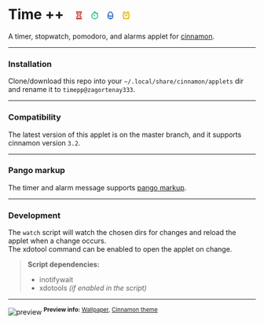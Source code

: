 # Time ++ ![icon banner](img/banner.png)

A timer, stopwatch, pomodoro, and alarms applet for
[cinnamon](https://github.com/linuxmint/Cinnamon/tree/master/js/ui).

---

### Installation

Clone/download this repo into your `~/.local/share/cinnamon/applets` dir and
rename it to `timepp@zagortenay333`.

---

### Compatibility

The latest version of this applet is on the master branch, and it supports
cinnamon version `3.2`.

---

### Pango markup

The timer and alarm message supports [pango markup](https://developer.gnome.org/pango/stable/PangoMarkupFormat.html).

---

### Development

The `watch` script will watch the chosen dirs for changes and reload the applet
when a change occurs.  
The xdotool command can be enabled to open the applet on change.

> **Script dependencies:**
> * inotifywait
> * xdotools _(if enabled in the script)_

---

![preview](https://i.imgur.com/vsnupyi.png)
<sup>**Preview info:** [Wallpaper](http://www.facets.la/2014/339), [Cinnamon theme](https://github.com/zagortenay333/ciliora-tertia-cinnamon)</sup>
